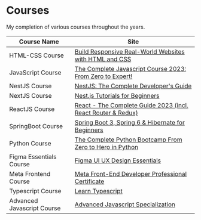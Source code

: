 # Courses

My completion of various courses throughout the years.

| Course Name | Site |
| ------------- | ------------- |
| HTML-CSS Course  | [Build Responsive Real-World Websites with HTML and CSS](https://www.udemy.com/course/design-and-develop-a-killer-website-with-html5-and-css3/?referralCode=93317126211B2A500938) |
| JavaScript Course | [The Complete Javascript Course 2023: From Zero to Expert!](https://www.udemy.com/course/the-complete-javascript-course/) |
| NestJS Course | [NestJS: The Complete Developer's Guide](https://www.udemy.com/course/nestjs-the-complete-developers-guide/) |
| NextJS Course | [Nest.js Tutorials for Beginners](https://www.youtube.com/watch?v=9P8mASSREYM&list=PLC3y8-rFHvwgC9mj0qv972IO5DmD-H0ZH) |
| ReactJS Course | [React - The Complete Guide 2023 (incl. React Router & Redux)](https://www.udemy.com/course/react-the-complete-guide-incl-redux/?kw=React&src=sac) |
| SpringBoot Course | [Spring Boot 3, Spring 6 & Hibernate for Beginners](https://www.udemy.com/course/spring-hibernate-tutorial/)
| Python Course | [The Complete Python Bootcamp From Zero to Hero in Python](https://www.udemy.com/course/complete-python-bootcamp/)
| Figma Essentials Course | [Figma UI UX Design Essentials](https://www.udemy.com/course/figma-ux-ui-design-user-experience-tutorial-course/)
| Meta Frontend Course | [Meta Front-End Developer Professional Certificate](https://www.coursera.org/professional-certificates/meta-front-end-developer)
| Typescript Course | [Learn Typescript](https://www.coursera.org/learn/learn-typescript)
| Advanced Javascript Course | [Advanced Javascript Specialization](https://www.coursera.org/specializations/advanced-javascript)
